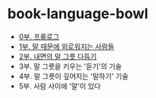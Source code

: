 # book-language-bowl

- [0부. 프롤로그](./contents/part-00.md)
- [1부. 말 때문에 외로워지는 사람들](./contents/part-01.md)
- [2부. 내면의 말 그릇 다듬기](./contents/part-02.md)
- 3부. 말 그릇을 키우는 '듣기'의 기술
- 4부. 말 그릇이 깊어지는 '말하기' 기술
- 5부. 사람 사이에 '말'이 있다
